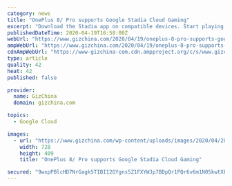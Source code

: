 ```yaml
---
category: news
title: "OnePlus 8/ Pro supports Google Stadia Cloud Gaming"
excerpt: "Download the Stadia app on compatible devices. Start playing the game. Google Stadia Cloud Game is currently available in Belgium, Canada, Denmark, Finland, France, Germany, Ireland, Italy, Netherlands, Norway, Spain, Sweden, United Kingdom, and the United States. Hawaii or Guam do not currently support this service, but Puerto Rico and Alaska do."
publishedDateTime: 2020-04-19T16:58:00Z
webUrl: "https://www.gizchina.com/2020/04/19/oneplus-8-pro-supports-google-stadia-cloud-gaming/"
ampWebUrl: "https://www.gizchina.com/2020/04/19/oneplus-8-pro-supports-google-stadia-cloud-gaming/amp/"
cdnAmpWebUrl: "https://www-gizchina-com.cdn.ampproject.org/c/s/www.gizchina.com/2020/04/19/oneplus-8-pro-supports-google-stadia-cloud-gaming/amp/"
type: article
quality: 42
heat: 42
published: false

provider:
  name: GizChina
  domain: gizchina.com

topics:
  - Google Cloud

images:
  - url: "https://www.gizchina.com/wp-content/uploads/images/2020/04/20200419_205635_2.jpg"
    width: 728
    height: 409
    title: "OnePlus 8/ Pro supports Google Stadia Cloud Gaming"

secured: "9wxpPBlcHD7NrGagk5TIBI12GYgns5Z1FXYWJp7BDpQr1PQr6v6m1N05kwtXFc8r0uVXOPXF0IoK1ltBRWWBnzdSRy619OTqHera/5zIrgvbMkMXDwHoZYWz4Vft76Ywl8UM2bHTJbt6TlWo/MWJfsT6/H2/po7WOZ8t3Lp5CUHYsJRmJ8sPtFJuQ4YDRrIId25KrIbf8tOOzK0Hqe8SY+lgzW4C/Lwp2QMYM5nV2myWUDhEr81DraTxqbLmfQR8AvZ/xc3ppo8V2wPw+gIH4r+GWXsEMeTYinolB21Mh0uJ/mMIfbnaD21jP+oCgftlJB96m+ofK+VprKKXf0qKE7aiQWjLN3gBYk+8OCJ+TO24S7GNwyq/NP/DuVqB+rYQ5hIlZLyITxdjZSzemiqo2Lwy//nKzlsUaCb2eg8qmgsXmZVAZtQ9VQ4xCQD4LyoIcnyfFiaUlO+0Ozj/r+wenItw6bM/94nz7mqsr88iOrU=;Oas41HsYq6/Sq++8MS9sTQ=="
---
```


